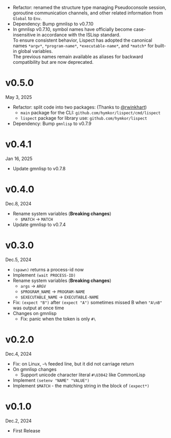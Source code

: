 - Refactor: renamed the structure type managing Pseudoconsole session, goroutine communication channels, and other related information from `Global` to `Env`.
- Dependency: Bump gmnlisp to v0.7.10
- In gmnlisp v0.7.10, symbol names have officially become case-insensitive in accordance with the ISLisp standard.  
  To ensure consistent behavior, Lispect has adopted the canonical names `*argv*`, `*program-name*`, `*executable-name*`, and `*match*` for built-in global variables.  
  The previous names remain available as aliases for backward compatibility but are now deprecated.

v0.5.0
======
May 3, 2025

- Refactor: split code into two packages: (Thanks to [@rwinkhart])
    - `main` package for the CLI: `github.com/hymkor/lispect/cmd/lispect`
    - `lispect` package for library use: `github.com/hymkor/lispect`
- Dependency: Bump `gmnlisp` to v0.7.9

[@rwinkhart]: https://github.com/rwinkhart

v0.4.1
======
Jan 16, 2025

- Update gmnlisp to v0.7.8

v0.4.0
======
Dec.8, 2024

- Rename system variables (**Breaking changes**)
    - `$MATCH` → `MATCH`
- Update gmnlisp to v0.7.4

v0.3.0
=======
Dec.5, 2024

- `(spawn)` returns a process-id now
- Implement `(wait PROCESS-ID)`
- Rename system variables (**Breaking changes**)
    - `args` → `ARGV`
    - `$PROGRAM_NAME` → `PROGRAM-NAME`
    - `$EXECUTABLE_NAME` → `EXECUTABLE-NAME`
- Fix: `(expect "B")` after `(expect "A")` sometimes missed B when `"A\nB"` was output at once time
- Changes on gmnlisp
    - Fix: panic when the token is only `#\`

v0.2.0
======
Dec.4, 2024

- Fix: on Linux, `~%` feeded line, but it did not carriage return
- On gmnlisp changes
    - Support unicode character literal `#\U3042` like CommonLisp
- Implement `(setenv "NAME" "VALUE")`
- Implement `$MATCH` - the matching string in the block of `(expect*)`

v0.1.0
======
Dec.2, 2024

- First Release
